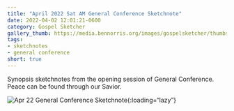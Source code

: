 ```yaml
---
title: "April 2022 Sat AM General Conference Sketchnote"
date: 2022-04-02 12:01:21-0600
category: Gospel Sketcher
gallery_thumb: https://media.bennorris.org/images/gospelsketcher/thumbs/apr-22-1-gen-conf.jpg
tags:
- sketchnotes
- general conference
short: true 
---
```


Synopsis sketchnotes from the opening session of General Conference. Peace can be found through our Savior.

![Apr 22 General Conference Sketchnote](https://media.bennorris.org/images/gospelsketcher/general-conference/apr-2022/apr-22-1-gen-conf.jpg){:loading=“lazy”}
